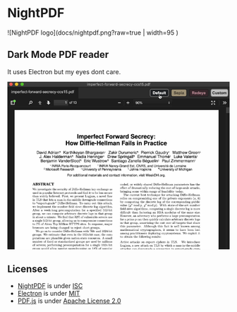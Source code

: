 # NightPDF
![NightPDF logo](docs/nightpdf.png?raw=true  | width=95 )

## Dark Mode PDF reader

It uses Electron but my eyes dont care.

![NightPDF screencast](docs/nightpdf.gif?raw=true)


## Licenses
- [NightPDF](https://github.com/joeloya/NightPDF) is under [ISC](readme.license)
- [Electron](https://github.com/electron/electron) is under [MIT](https://github.com/electron/electron/blob/master/LICENSE)
- [PDF.js](https://mozilla.github.io/pdf.js/) is under [Apache License 2.0](https://github.com/mozilla/pdf.js/blob/master/LICENSE)
